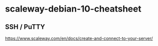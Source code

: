 # scaleway-debian-10-cheatsheet

## SSH / PuTTY
https://www.scaleway.com/en/docs/create-and-connect-to-your-server/
